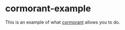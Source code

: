 # cormorant-example
This is an example of what [cormorant](http://www.github.com/adrienthiery/cormorant)
allows you to do.

